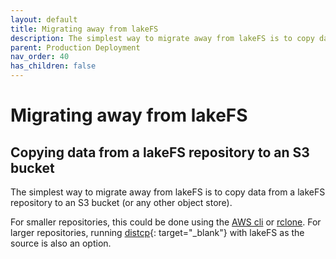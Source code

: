 ```yaml
---
layout: default
title: Migrating away from lakeFS
description: The simplest way to migrate away from lakeFS is to copy data from a lakeFS repository to an S3 bucket
parent: Production Deployment
nav_order: 40
has_children: false
---
```


# Migrating away from lakeFS

## Copying data from a lakeFS repository to an S3 bucket

The simplest way to migrate away from lakeFS is to copy data from a lakeFS repository to an S3 bucket
(or any other object store).

For smaller repositories, this could be done using the [AWS cli](../integrations/aws_cli.md) or [rclone](../integrations/rclone.md).
For larger repositories, running [distcp](https://hadoop.apache.org/docs/current/hadoop-distcp/DistCp.html){: target="_blank"} with lakeFS as the source is also an option.


